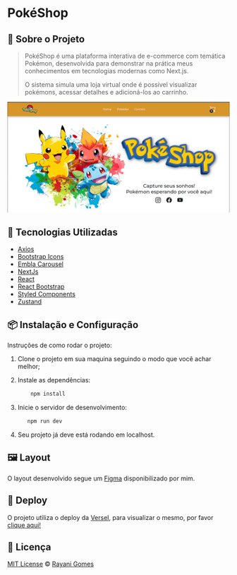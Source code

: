# PokéShop

## 📌 Sobre o Projeto
> PokéShop é uma plataforma interativa de e-commerce com temática Pokémon, desenvolvida para 
> demonstrar na prática meus conhecimentos em tecnologias modernas como Next.js.
> 
> O sistema simula uma loja virtual onde é possível visualizar pokémons, acessar detalhes e 
> adicioná-los ao carrinho.

![Home Page](image.png)

## 🚀 Tecnologias Utilizadas

- [Axios](https://axios-http.com/ptbr/docs/intro)
- [Bootstrap Icons](https://icons.getbootstrap.com/)
- [Embla Carousel](https://www.embla-carousel.com/)
- [NextJs](https://nextjs.org)
- [React](https://reactjs.org)
- [React Bootstrap](https://react-bootstrap.netlify.app/)
- [Styled Components](https://styled-components.com)
- [Zustand](https://zustand-demo.pmnd.rs/)

## 📦 Instalação e Configuração

Instruções de como rodar o projeto:

1. Clone o projeto em sua maquina seguindo o modo que você achar melhor;
2. Instale as dependências:

   ```sh
       npm install
   ```

3. Inicie o servidor de desenvolvimento:

   ```sh
      npm run dev
   ```

5. Seu projeto já deve está rodando em localhost.

## 🖼️ Layout

O layout desenvolvido segue um [Figma](https://www.figma.com/design/Qg65ABIOXa3neGXTh9RCCP/Pok%C3%A9Shop?t=z6YE46LbIX335AoP-1) disponibilizado por mim.

## 🚀 Deploy

O projeto utiliza o deploy da [Versel](https://vercel.com), para visualizar o mesmo, por favor [clique aqui!](https://pokeshop-next.vercel.app/)

## 📝 Licença

[MIT License](https://github.com/RayaniGomes/Evently/blob/main/LICENSE) © [Rayani Gomes](https://github.com/RayaniGomes)
